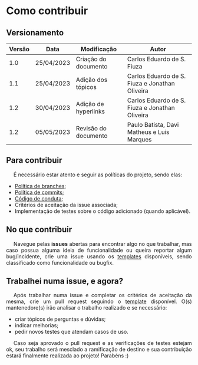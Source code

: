 # Como contribuir
## Versionamento
| Versão | Data | Modificação | Autor |
|--|--|--|--|
|1.0| 25/04/2023 | Criação do documento | Carlos Eduardo de S. Fiuza |
|1.1| 25/04/2023 | Adição dos tópicos | Carlos Eduardo de S. Fiuza e Jonathan Oliveira |
|1.2| 30/04/2023 | Adição de hyperlinks | Carlos Eduardo de S. Fiuza e Jonathan Oliveira |
|1.2| 05/05/2023 | Revisão do documento | Paulo Batista, Davi Matheus e Luis Marques |

## Para contribuir
<p align="justify" style="text-indent: 20px">
    É necessário estar atento e seguir as políticas do projeto, sendo elas:
</p>

- <a href="../branches" target="_blank">Política de branches</a>;
- <a href="../commits" target="_blank">Política de commits</a>;
- <a href="../CODE_OF_CONDUCT" target="_blank">Código de conduta</a>; 
- Critérios de aceitação da issue associada;
- Implementação de testes sobre o código adicionado (quando aplicável).

## No que contribuir
<p align="justify" style="text-indent: 20px">
    Navegue pelas <b>issues</b> abertas para encontrar algo no que trabalhar, mas caso possua alguma
    ideia de funcionalidade ou queira reportar algum bug/incidente, crie uma issue usando os <a href="https://github.com/fga-eps-mds/2023-1-MeasureSoftGram-Doc/tree/main/.github/ISSUE_TEMPLATE" target="_blank">templates</a>
    disponíveis,
    sendo classificado como funcionalidade ou bugfix.
</p>

## Trabalhei numa issue, e agora?
<p align="justify" style="text-indent: 20px">
    Após trabalhar numa issue e completar os critérios de aceitação da mesma, crie um pull request seguindo o <a href="https://github.com/fga-eps-mds/2023-1-MeasureSoftGram-Doc/blob/ff1178708c688800b298b9a8375006a24d6e4354/.github/PULL_REQUEST_TEMPLATE.md" target="_blank">template</a> disponível. O(s) mantenedore(s) irão analisar o trabalho realizado e se necessário:
</p>

- criar tópicos de perguntas e dúvidas;
- indicar melhorias;
- pedir novos testes que atendam casos de uso.

<p align="justify" style="text-indent: 20px">
    Caso seja aprovado o pull request e as verificações de testes estejam ok, seu trabalho será mesclado a ramificação de destino e sua contribuição estará finalmente realizada ao projeto! Parabéns :)
</p>
